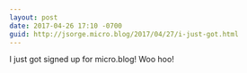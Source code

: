 ```yaml
---
layout: post
date: 2017-04-26 17:10 -0700
guid: http://jsorge.micro.blog/2017/04/27/i-just-got.html
---
```

I just got signed up for micro.blog! Woo hoo!
